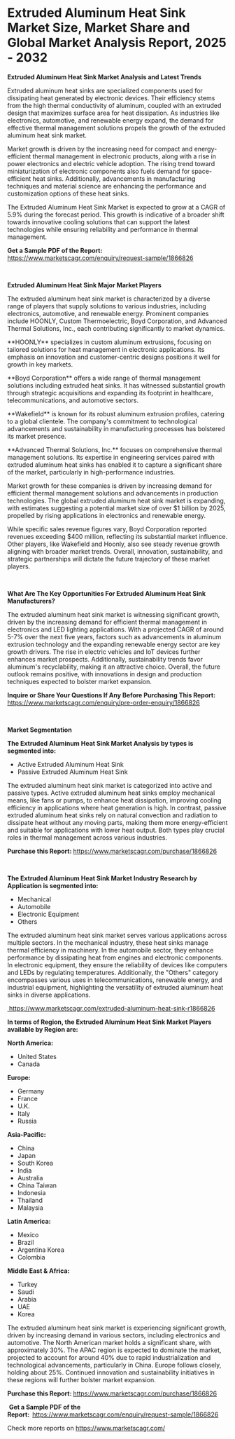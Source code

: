 <p><h1>Extruded Aluminum Heat Sink Market Size, Market Share and Global Market Analysis Report, 2025 - 2032</h1></p><p><strong>Extruded Aluminum Heat Sink Market Analysis and Latest Trends</strong></p>
<p><p>Extruded aluminum heat sinks are specialized components used for dissipating heat generated by electronic devices. Their efficiency stems from the high thermal conductivity of aluminum, coupled with an extruded design that maximizes surface area for heat dissipation. As industries like electronics, automotive, and renewable energy expand, the demand for effective thermal management solutions propels the growth of the extruded aluminum heat sink market.</p><p>Market growth is driven by the increasing need for compact and energy-efficient thermal management in electronic products, along with a rise in power electronics and electric vehicle adoption. The rising trend toward miniaturization of electronic components also fuels demand for space-efficient heat sinks. Additionally, advancements in manufacturing techniques and material science are enhancing the performance and customization options of these heat sinks.</p><p>The Extruded Aluminum Heat Sink Market is expected to grow at a CAGR of 5.9% during the forecast period. This growth is indicative of a broader shift towards innovative cooling solutions that can support the latest technologies while ensuring reliability and performance in thermal management.</p></p>
<p><strong>Get a Sample PDF of the Report:&nbsp;</strong> <a href="https://www.marketscagr.com/enquiry/request-sample/1866826?utm_campaign=2320&utm_medium=2&utm_source=Github&utm_content=ia&utm_term=11022025&utm_id=extruded-aluminum-heat-sink">https://www.marketscagr.com/enquiry/request-sample/1866826</a></p>
<p>&nbsp;</p>
<p><strong>Extruded Aluminum Heat Sink Major Market Players</strong></p>
<p><p>The extruded aluminum heat sink market is characterized by a diverse range of players that supply solutions to various industries, including electronics, automotive, and renewable energy. Prominent companies include HOONLY, Custom Thermoelectric, Boyd Corporation, and Advanced Thermal Solutions, Inc., each contributing significantly to market dynamics.</p><p>**HOONLY** specializes in custom aluminum extrusions, focusing on tailored solutions for heat management in electronic applications. Its emphasis on innovation and customer-centric designs positions it well for growth in key markets. </p><p>**Boyd Corporation** offers a wide range of thermal management solutions including extruded heat sinks. It has witnessed substantial growth through strategic acquisitions and expanding its footprint in healthcare, telecommunications, and automotive sectors. </p><p>**Wakefield** is known for its robust aluminum extrusion profiles, catering to a global clientele. The company's commitment to technological advancements and sustainability in manufacturing processes has bolstered its market presence.</p><p>**Advanced Thermal Solutions, Inc.** focuses on comprehensive thermal management solutions. Its expertise in engineering services paired with extruded aluminum heat sinks has enabled it to capture a significant share of the market, particularly in high-performance industries.</p><p>Market growth for these companies is driven by increasing demand for efficient thermal management solutions and advancements in production technologies. The global extruded aluminum heat sink market is expanding, with estimates suggesting a potential market size of over $1 billion by 2025, propelled by rising applications in electronics and renewable energy.</p><p>While specific sales revenue figures vary, Boyd Corporation reported revenues exceeding $400 million, reflecting its substantial market influence. Other players, like Wakefield and Hoonly, also see steady revenue growth aligning with broader market trends. Overall, innovation, sustainability, and strategic partnerships will dictate the future trajectory of these market players.</p></p>
<p>&nbsp;</p>
<p><strong>What Are The Key Opportunities For Extruded Aluminum Heat Sink Manufacturers?</strong></p>
<p><p>The extruded aluminum heat sink market is witnessing significant growth, driven by the increasing demand for efficient thermal management in electronics and LED lighting applications. With a projected CAGR of around 5-7% over the next five years, factors such as advancements in aluminum extrusion technology and the expanding renewable energy sector are key growth drivers. The rise in electric vehicles and IoT devices further enhances market prospects. Additionally, sustainability trends favor aluminum's recyclability, making it an attractive choice. Overall, the future outlook remains positive, with innovations in design and production techniques expected to bolster market expansion.</p></p>
<p><strong>Inquire or Share Your Questions If Any Before Purchasing This Report:</strong> <a href="https://www.marketscagr.com/enquiry/pre-order-enquiry/1866826?utm_campaign=2320&utm_medium=2&utm_source=Github&utm_content=ia&utm_term=11022025&utm_id=extruded-aluminum-heat-sink">https://www.marketscagr.com/enquiry/pre-order-enquiry/1866826</a></p>
<p>&nbsp;</p>
<p><strong>Market Segmentation</strong></p>
<p><strong>The Extruded Aluminum Heat Sink Market Analysis by types is segmented into:</strong></p>
<p><ul><li>Active Extruded Aluminum Heat Sink</li><li>Passive Extruded Aluminum Heat Sink</li></ul></p>
<p><p>The extruded aluminum heat sink market is categorized into active and passive types. Active extruded aluminum heat sinks employ mechanical means, like fans or pumps, to enhance heat dissipation, improving cooling efficiency in applications where heat generation is high. In contrast, passive extruded aluminum heat sinks rely on natural convection and radiation to dissipate heat without any moving parts, making them more energy-efficient and suitable for applications with lower heat output. Both types play crucial roles in thermal management across various industries.</p></p>
<p><strong>Purchase this Report:&nbsp;</strong><a href="https://www.marketscagr.com/purchase/1866826?utm_campaign=2320&utm_medium=2&utm_source=Github&utm_content=ia&utm_term=11022025&utm_id=extruded-aluminum-heat-sink">https://www.marketscagr.com/purchase/1866826</a></p>
<p>&nbsp;</p>
<p><strong>The Extruded Aluminum Heat Sink Market Industry Research by Application is segmented into:</strong></p>
<p><ul><li>Mechanical</li><li>Automobile</li><li>Electronic Equipment</li><li>Others</li></ul></p>
<p><p>The extruded aluminum heat sink market serves various applications across multiple sectors. In the mechanical industry, these heat sinks manage thermal efficiency in machinery. In the automobile sector, they enhance performance by dissipating heat from engines and electronic components. In electronic equipment, they ensure the reliability of devices like computers and LEDs by regulating temperatures. Additionally, the "Others" category encompasses various uses in telecommunications, renewable energy, and industrial equipment, highlighting the versatility of extruded aluminum heat sinks in diverse applications.</p></p>
<p><a href="https://www.marketscagr.com/extruded-aluminum-heat-sink-r1866826?utm_campaign=2320&utm_medium=2&utm_source=Github&utm_content=ia&utm_term=11022025&utm_id=extruded-aluminum-heat-sink">&nbsp;https://www.marketscagr.com/extruded-aluminum-heat-sink-r1866826</a></p>
<p><strong>In terms of Region, the Extruded Aluminum Heat Sink Market Players available by Region are:</strong></p>
<p>
    <p> <strong> North America: </strong>
        <ul>
            <li>United States</li>
            <li>Canada</li>
        </ul>
        </p> 
    <p> <strong> Europe: </strong>
        <ul>
            <li>Germany</li>
            <li>France</li>
            <li>U.K.</li>
            <li>Italy</li>
            <li>Russia</li>
        </ul>
        </p> 
    <p> <strong> Asia-Pacific: </strong>
        <ul>
            <li>China</li>
            <li>Japan</li>
            <li>South Korea</li>
            <li>India</li>
            <li>Australia</li>
            <li>China Taiwan</li>
            <li>Indonesia</li>
            <li>Thailand</li>
            <li>Malaysia</li>
        </ul>
        </p> 
    <p> <strong> Latin America: </strong>
        <ul>
            <li>Mexico</li>
            <li>Brazil</li>
            <li>Argentina Korea</li>
            <li>Colombia</li>
        </ul>
        </p> 
    <p> <strong> Middle East & Africa: </strong>
        <ul>
            <li>Turkey</li>
            <li>Saudi</li>
            <li>Arabia</li>
            <li>UAE</li>
            <li>Korea</li>
        </ul>
    </p>
    </p>
<p><p>The extruded aluminum heat sink market is experiencing significant growth, driven by increasing demand in various sectors, including electronics and automotive. The North American market holds a significant share, with approximately 30%. The APAC region is expected to dominate the market, projected to account for around 40% due to rapid industrialization and technological advancements, particularly in China. Europe follows closely, holding about 25%. Continued innovation and sustainability initiatives in these regions will further bolster market expansion.</p></p>
<p><strong>Purchase this Report: </strong><a href="https://www.marketscagr.com/purchase/1866826?utm_campaign=2320&utm_medium=2&utm_source=Github&utm_content=ia&utm_term=11022025&utm_id=extruded-aluminum-heat-sink">https://www.marketscagr.com/purchase/1866826</a></p>
<p>&nbsp;<strong>Get a Sample PDF of the Report:&nbsp;&nbsp;</strong><a href="https://www.marketscagr.com/enquiry/request-sample/1866826?utm_campaign=2320&utm_medium=2&utm_source=Github&utm_content=ia&utm_term=11022025&utm_id=extruded-aluminum-heat-sink">https://www.marketscagr.com/enquiry/request-sample/1866826</a></p>
<p><strong></strong></p>
<p>Check more reports on <a href="https://www.marketscagr.com/?utm_campaign=2320&utm_medium=2&utm_source=Github&utm_content=ia&utm_term=11022025&utm_id=extruded-aluminum-heat-sink">https://www.marketscagr.com/</a></p>